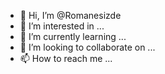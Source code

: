 - 👋 Hi, I’m @Romanesizde
- 👀 I’m interested in ...
- 🌱 I’m currently learning ...
- 💞️ I’m looking to collaborate on ...
- 📫 How to reach me ...

<!---
Romanesizde/Romanesizde is a ✨ special ✨ repository because its `README.md` (this file) appears on your GitHub profile.
You can click the Preview link to take a look at your changes.
--->
